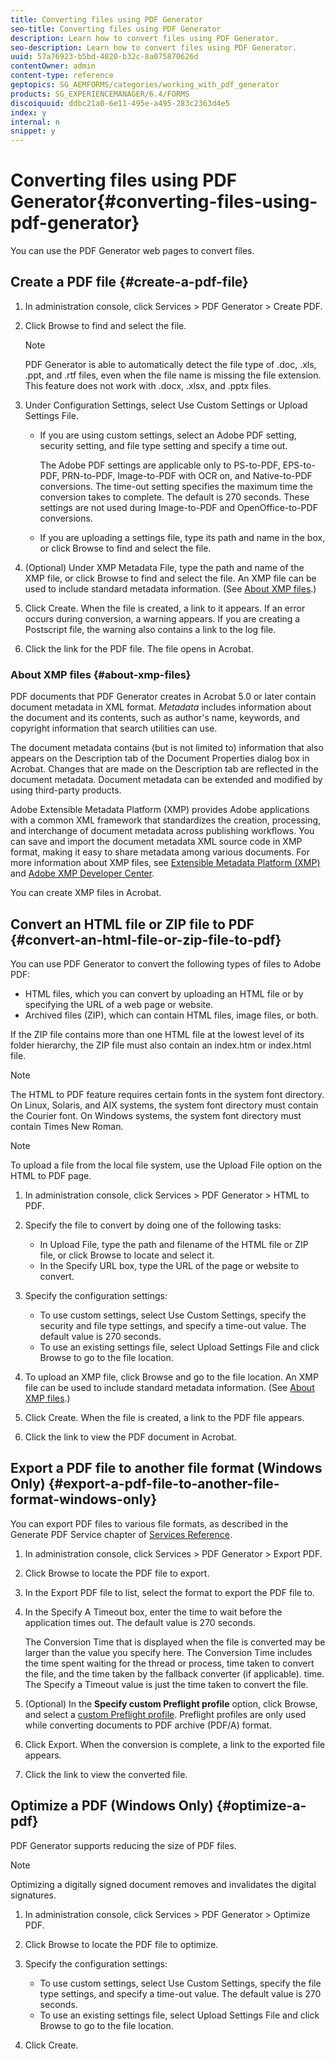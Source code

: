 ```yaml
---
title: Converting files using PDF Generator
seo-title: Converting files using PDF Generator
description: Learn how to convert files using PDF Generator.
seo-description: Learn how to convert files using PDF Generator.
uuid: 57a76923-b5bd-4820-b32c-8a075870626d
contentOwner: admin
content-type: reference
geptopics: SG_AEMFORMS/categories/working_with_pdf_generator
products: SG_EXPERIENCEMANAGER/6.4/FORMS
discoiquuid: ddbc21a0-6e11-495e-a495-283c2363d4e5
index: y
internal: n
snippet: y
---
```


# Converting files using PDF Generator{#converting-files-using-pdf-generator}

You can use the PDF Generator web pages to convert files.

## Create a PDF file {#create-a-pdf-file}

1. In administration console, click Services &gt; PDF Generator &gt; Create PDF.
1. Click Browse to find and select the file.

   >[!NOTE]
   >
   >PDF Generator is able to automatically detect the file type of .doc, .xls, .ppt, and .rtf files, even when the file name is missing the file extension. This feature does not work with .docx, .xlsx, and .pptx files.

1. Under Configuration Settings, select Use Custom Settings or Upload Settings File.

    * If you are using custom settings, select an Adobe PDF setting, security setting, and file type setting and specify a time out.

      The Adobe PDF settings are applicable only to PS-to-PDF, EPS-to-PDF, PRN-to-PDF, Image-to-PDF with OCR on, and Native-to-PDF conversions. The time-out setting specifies the maximum time the conversion takes to complete. The default is 270 seconds. These settings are not used during Image-to-PDF and OpenOffice-to-PDF conversions.
    
    * If you are uploading a settings file, type its path and name in the box, or click Browse to find and select the file.

1. (Optional) Under XMP Metadata File, type the path and name of the XMP file, or click Browse to find and select the file. An XMP file can be used to include standard metadata information. (See [About XMP files](converting-files-using-pdf-generator#about_xmp_files).)
1. Click Create. When the file is created, a link to it appears. If an error occurs during conversion, a warning appears. If you are creating a Postscript file, the warning also contains a link to the log file.
1. Click the link for the PDF file. The file opens in Acrobat.

### About XMP files {#about-xmp-files}

PDF documents that PDF Generator creates in Acrobat 5.0 or later contain document metadata in XML format. *Metadata* includes information about the document and its contents, such as author's name, keywords, and copyright information that search utilities can use.

The document metadata contains (but is not limited to) information that also appears on the Description tab of the Document Properties dialog box in Acrobat. Changes that are made on the Description tab are reflected in the document metadata. Document metadata can be extended and modified by using third-party products.

Adobe Extensible Metadata Platform (XMP) provides Adobe applications with a common XML framework that standardizes the creation, processing, and interchange of document metadata across publishing workflows. You can save and import the document metadata XML source code in XMP format, making it easy to share metadata among various documents. For more information about XMP files, see [Extensible Metadata Platform (XMP)](http://www.adobe.com/products/xmp/) and [Adobe XMP Developer Center](http://www.adobe.com/devnet/xmp.html).

You can create XMP files in Acrobat.

## Convert an HTML file or ZIP file to PDF {#convert-an-html-file-or-zip-file-to-pdf}

You can use PDF Generator to convert the following types of files to Adobe PDF:

* HTML files, which you can convert by uploading an HTML file or by specifying the URL of a web page or website. 
* Archived files (ZIP), which can contain HTML files, image files, or both.

If the ZIP file contains more than one HTML file at the lowest level of its folder hierarchy, the ZIP file must also contain an index.htm or index.html file.

>[!NOTE]
>
>The HTML to PDF feature requires certain fonts in the system font directory. On Linux, Solaris, and AIX systems, the system font directory must contain the Courier font. On Windows systems, the system font directory must contain Times New Roman.

>[!NOTE]
>
>To upload a file from the local file system, use the Upload File option on the HTML to PDF page.

1. In administration console, click Services &gt; PDF Generator &gt; HTML to PDF.
1. Specify the file to convert by doing one of the following tasks:

    * In Upload File, type the path and filename of the HTML file or ZIP file, or click Browse to locate and select it.
    * In the Specify URL box, type the URL of the page or website to convert.

1. Specify the configuration settings:

    * To use custom settings, select Use Custom Settings, specify the security and file type settings, and specify a time-out value. The default value is 270 seconds.
    * To use an existing settings file, select Upload Settings File and click Browse to go to the file location.

1. To upload an XMP file, click Browse and go to the file location. An XMP file can be used to include standard metadata information. (See [About XMP files](converting-files-using-pdf-generator#about_xmp_files).)
1. Click Create. When the file is created, a link to the PDF file appears.
1. Click the link to view the PDF document in Acrobat.

## Export a PDF file to another file format (Windows Only) {#export-a-pdf-file-to-another-file-format-windows-only}

You can export PDF files to various file formats, as described in the Generate PDF Service chapter of [Services Reference](http://www.adobe.com/go/learn_aemforms_services_63).

1. In administration console, click Services &gt; PDF Generator &gt; Export PDF.
1. Click Browse to locate the PDF file to export.
1. In the Export PDF file to list, select the format to export the PDF file to.
1. In the Specify A Timeout box, enter the time to wait before the application times out. The default value is 270 seconds.

   The Conversion Time that is displayed when the file is converted may be larger than the value you specify here. The Conversion Time includes the time spent waiting for the thread or process, time taken to convert the file, and the time taken by the fallback converter (if applicable). time. The Specify a Timeout value is just the time taken to convert the file.

1. (Optional) In the **Specify custom Preflight profile** option, click Browse, and select a [custom Preflight profile](/content/help/en/acrobat/using/preflight-profiles-acrobat-pro). Preflight profiles are only used while converting documents to PDF archive (PDF/A) format. 
1. Click Export. When the conversion is complete, a link to the exported file appears.
1. Click the link to view the converted file.

## Optimize a PDF (Windows Only) {#optimize-a-pdf}

PDF Generator supports reducing the size of PDF files.

>[!NOTE]
>
>Optimizing a digitally signed document removes and invalidates the digital signatures.

1. In administration console, click Services &gt; PDF Generator &gt; Optimize PDF.
1. Click Browse to locate the PDF file to optimize.
1. Specify the configuration settings:

    * To use custom settings, select Use Custom Settings, specify the file type settings, and specify a time-out value. The default value is 270 seconds.
    * To use an existing settings file, select Upload Settings File and click Browse to go to the file location.

1. Click Create.

